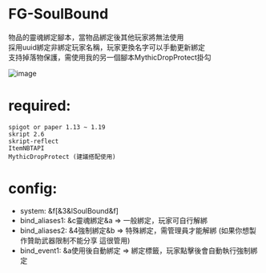 # FG-SoulBound
物品的靈魂綁定腳本，當物品綁定後其他玩家將無法使用  
採用uuid綁定非綁定玩家名稱，玩家更換名字可以手動更新綁定  
支持掉落物保護，需使用我的另一個腳本MythicDropProtect掛勾  

![image](https://user-images.githubusercontent.com/54828956/226693463-08518507-1676-4319-82c9-bfef0c7b6b4e.png)

# required:
    spigot or paper 1.13 ~ 1.19
    skript 2.6
    skript-reflect
    ItemNBTAPI
    MythicDropProtect (建議搭配使用)


# config:
  * system: &f[&3&lSoulBound&f]  
  * bind_aliases1: &c靈魂綁定&a   =>  一般綁定，玩家可自行解綁
  * bind_aliases2: &4強制綁定&b   =>  特殊綁定，需管理員才能解綁 (如果你想製作贊助武器限制不能分享 這很管用)  
  * bind_event1: &a使用後自動綁定  =>  綁定標籤，玩家點擊後會自動執行強制綁定
